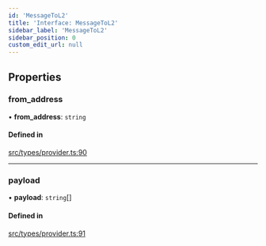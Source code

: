 ```yaml
---
id: 'MessageToL2'
title: 'Interface: MessageToL2'
sidebar_label: 'MessageToL2'
sidebar_position: 0
custom_edit_url: null
---
```


## Properties

### from_address

• **from_address**: `string`

#### Defined in

[src/types/provider.ts:90](https://github.com/notV4l/starknet.js/blob/47ca727/src/types/provider.ts#L90)

---

### payload

• **payload**: `string`[]

#### Defined in

[src/types/provider.ts:91](https://github.com/notV4l/starknet.js/blob/47ca727/src/types/provider.ts#L91)
